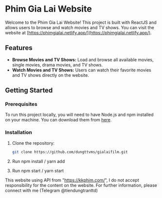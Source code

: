 # Phim Gia Lai Website

Welcome to the Phim Gia Lai Website! This project is built with ReactJS and allows users to browse and watch movies and TV shows. You can visit the website at [https://phimgialai.netlify.app/](https://phimgialai.netlify.app/).

## Features

- **Browse Movies and TV Shows:** Load and browse all available movies, single movies, drama movies, and TV shows.
- **Watch Movies and TV Shows:** Users can watch their favorite movies and TV shows directly on the website.

## Getting Started

### Prerequisites

To run this project locally, you will need to have Node.js and npm installed on your machine. You can download them from [here](https://nodejs.org/).

### Installation

1. Clone the repository:

   ```bash
   git clone https://github.com/dungttvms/gialaifilm.git
   ```

2. Run
   npm install / yarn add

3. Run
   npm start / yarn start

This website using API from "https://kkphim.com/", I do not accept responsibility for the content on the website.
For further information, please connect with me (Telegram @tiendungtranttd)

